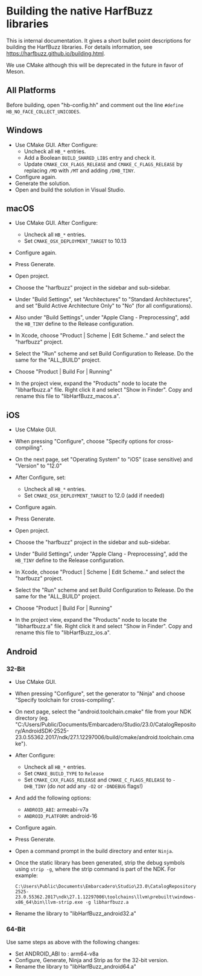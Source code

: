 # Building the native HarfBuzz libraries

This is internal documentation. It gives a short bullet point descriptions for building the HarfBuzz libraries. For details information, see https://harfbuzz.github.io/building.html.

We use CMake although this will be deprecated in the future in favor of Meson.

## All Platforms

Before building, open "hb-config.hh" and comment out the line `#define HB_NO_FACE_COLLECT_UNICODES`.

## Windows

* Use CMake GUI. After Configure:
  * Uncheck all `HB_*` entries.
  * Add a Boolean `BUILD_SHARED_LIBS` entry and check it.
  * Update `CMAKE_CXX_FLAGS_RELEASE` and `CMAKE_C_FLAGS_RELEASE` by replacing `/MD` with `/MT` and adding `/DHB_TINY`.
* Configure again.
* Generate the solution.
* Open and build the solution in Visual Studio.

## macOS

* Use CMake GUI. After Configure:
  * Uncheck all `HB_*` entries.
  * Set `CMAKE_OSX_DEPLOYMENT_TARGET` to 10.13
  
* Configure again.
* Press Generate.
* Open project.
* Choose the "harfbuzz" project in the sidebar and sub-sidebar.
* Under "Build Settings", set "Architectures" to "Standard Architectures", and set "Build Active Architecture Only" to "No" (for all configurations).
* Also under "Build Settings", under "Apple Clang - Preprocessing", add the `HB_TINY` define to the Release configuration.
* In Xcode, choose "Product | Scheme | Edit Scheme.." and select the "harfbuzz" project.
* Select the "Run" scheme and set Build Configuration to Release. Do the same for the "ALL_BUILD" project.
* Choose "Product | Build For | Running"
* In the project view, expand the "Products" node to locate the "libharfbuzz.a" file. Right click it and select "Show in Finder". Copy and rename this file to "libHarfBuzz_macos.a".

## iOS

* Use CMake GUI. 
* When pressing "Configure", choose "Specify options for cross-compiling".
* On the next page, set "Operating System" to "iOS" (case sensitive) and "Version" to "12.0"
* After Configure, set:
  * Uncheck all `HB_*` entries.
  * Set `CMAKE_OSX_DEPLOYMENT_TARGET` to 12.0 (add if needed)
  
* Configure again.
* Press Generate.
* Open project.
* Choose the "harfbuzz" project in the sidebar and sub-sidebar.
* Under "Build Settings", under "Apple Clang - Preprocessing", add the `HB_TINY` define to the Release configuration.
* In Xcode, choose "Product | Scheme | Edit Scheme.." and select the "harfbuzz" project.
* Select the "Run" scheme and set Build Configuration to Release. Do the same for the "ALL_BUILD" project.
* Choose "Product | Build For | Running"
* In the project view, expand the "Products" node to locate the "libharfbuzz.a" file. Right click it and select "Show in Finder". Copy and rename this file to "libHarfBuzz_ios.a".

## Android

### 32-Bit

* Use CMake GUI.
* When pressing "Configure", set the generator to "Ninja" and choose "Specify toolchain for cross-compiling".
* On next page, select the "android.toolchain.cmake" file from your NDK directory (eg. "C:/Users/Public/Documents/Embarcadero/Studio/23.0/CatalogRepository/AndroidSDK-2525-23.0.55362.2017/ndk/27.1.12297006/build/cmake/android.toolchain.cmake").
* After Configure:

  * Uncheck all `HB_*` entries.
  * Set `CMAKE_BUILD_TYPE` to `Release`
  * Set `CMAKE_CXX_FLAGS_RELEASE` and `CMAKE_C_FLAGS_RELEASE` to `-DHB_TINY` (do *not* add any `-O2` or `-DNDEBUG` flags!)

* And add the following options:
  * `ANDROID_ABI`: armeabi-v7a
  * `ANDROID_PLATFORM`: android-16
* Configure again.

* Press Generate.
* Open a command prompt in the build directory and enter `Ninja`.
* Once the static library has been generated, strip the debug symbols using `strip -g`, where the strip command is part of the NDK. For example: 
  ```Shell
  C:\Users\Public\Documents\Embarcadero\Studio\23.0\CatalogRepository\AndroidSDK-2525-23.0.55362.2017\ndk\27.1.12297006\toolchains\llvm\prebuilt\windows-x86_64\bin\llvm-strip.exe -g libharfbuzz.a
  ```
* Rename the library to "libHarfBuzz_android32.a"

### 64-Bit

Use same steps as above with the following changes:

* Set ANDROID_ABI to : arm64-v8a
* Configure, Generate, Ninja and Strip as for the 32-bit version.
* Rename the library to "libHarfBuzz_android64.a"
